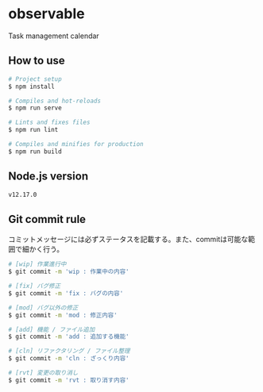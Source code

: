 # observable
Task management calendar

## How to use
``` bash
# Project setup
$ npm install

# Compiles and hot-reloads
$ npm run serve

# Lints and fixes files
$ npm run lint 

# Compiles and minifies for production
$ npm run build 
```

## Node.js version
``` bash
v12.17.0
```

## Git commit rule
コミットメッセージには必ずステータスを記載する。また、commitは可能な範囲で細かく行う。
``` bash
# [wip] 作業進行中
$ git commit -m 'wip : 作業中の内容'

# [fix] バグ修正
$ git commit -m 'fix : バグの内容'

# [mod] バグ以外の修正
$ git commit -m 'mod : 修正内容'

# [add] 機能 / ファイル追加
$ git commit -m 'add : 追加する機能'

# [cln] リファクタリング / ファイル整理
$ git commit -m 'cln : ざっくり内容'

# [rvt] 変更の取り消し
$ git commit -m 'rvt : 取り消す内容'
```
